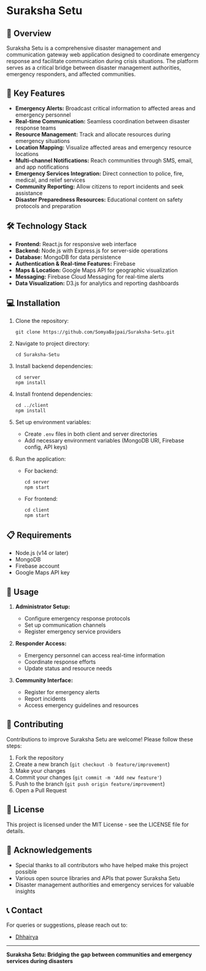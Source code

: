 # Suraksha Setu

<!-- You'll need to add your project logo image here -->
<!-- Example: ![Suraksha Setu Logo](path/to/your/logo.png) -->

## 🌟 Overview

Suraksha Setu is a comprehensive disaster management and communication gateway web application designed to coordinate emergency response and facilitate communication during crisis situations. The platform serves as a critical bridge between disaster management authorities, emergency responders, and affected communities.

## 🚨 Key Features

- **Emergency Alerts:** Broadcast critical information to affected areas and emergency personnel
- **Real-time Communication:** Seamless coordination between disaster response teams
- **Resource Management:** Track and allocate resources during emergency situations
- **Location Mapping:** Visualize affected areas and emergency resource locations
- **Multi-channel Notifications:** Reach communities through SMS, email, and app notifications
- **Emergency Services Integration:** Direct connection to police, fire, medical, and relief services
- **Community Reporting:** Allow citizens to report incidents and seek assistance
- **Disaster Preparedness Resources:** Educational content on safety protocols and preparation

## 🛠️ Technology Stack

- **Frontend:** React.js for responsive web interface
- **Backend:** Node.js with Express.js for server-side operations
- **Database:** MongoDB for data persistence
- **Authentication & Real-time Features:** Firebase
- **Maps & Location:** Google Maps API for geographic visualization
- **Messaging:** Firebase Cloud Messaging for real-time alerts
- **Data Visualization:** D3.js for analytics and reporting dashboards

## 💻 Installation

1. Clone the repository:
   ```
   git clone https://github.com/SomyaBajpai/Suraksha-Setu.git
   ```

2. Navigate to project directory:
   ```
   cd Suraksha-Setu
   ```

3. Install backend dependencies:
   ```
   cd server
   npm install
   ```

4. Install frontend dependencies:
   ```
   cd ../client
   npm install
   ```

5. Set up environment variables:
   - Create `.env` files in both client and server directories
   - Add necessary environment variables (MongoDB URI, Firebase config, API keys)

6. Run the application:
   - For backend:
     ```
     cd server
     npm start
     ```
   - For frontend:
     ```
     cd client
     npm start
     ```

## 📋 Requirements

- Node.js (v14 or later)
- MongoDB
- Firebase account
- Google Maps API key

## 🔄 Usage

1. **Administrator Setup:**
   - Configure emergency response protocols
   - Set up communication channels
   - Register emergency service providers

2. **Responder Access:**
   - Emergency personnel can access real-time information
   - Coordinate response efforts
   - Update status and resource needs

3. **Community Interface:**
   - Register for emergency alerts
   - Report incidents
   - Access emergency guidelines and resources

## 👥 Contributing

Contributions to improve Suraksha Setu are welcome! Please follow these steps:

1. Fork the repository
2. Create a new branch (`git checkout -b feature/improvement`)
3. Make your changes
4. Commit your changes (`git commit -m 'Add new feature'`)
5. Push to the branch (`git push origin feature/improvement`)
6. Open a Pull Request

## 📄 License

This project is licensed under the MIT License - see the LICENSE file for details.

## 🙏 Acknowledgements

- Special thanks to all contributors who have helped make this project possible
- Various open source libraries and APIs that power Suraksha Setu
- Disaster management authorities and emergency services for valuable insights

## 📞 Contact

For queries or suggestions, please reach out to:
- [Dhhairya](https://github.com/SomyaBajpai)

---

**Suraksha Setu: Bridging the gap between communities and emergency services during disasters**
